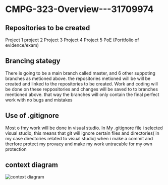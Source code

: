 # CMPG-323-Overview---31709974

## Repositories to be created 
Project 1 
project 2
Project 3
Project 4
Project 5
PoE (Porttfolio of evidence/exam)

## Brancing stategy 
There is going to be a main branch called master, and 6 other suppoting branches as metioned above. the repositories metioned will be will be created and linked to the repositories to be created. Work and coding will be done on these reppositories and changes will be saved to to branches mentioned above. that way the branches will only contain the final perfect work with no bugs and mistakes 

## Use of .gitignore 
Most o fmy work will be done in visual studio. In My .gitignore file i selected visual studio, this means that git will ignore certain files and directories( in my case directories related to visual studio) when i make a commit and therfore protect my provacy and make my work untracable for my own protection

## context diagram
![context diagram](https://user-images.githubusercontent.com/88967133/185223761-d44d0d82-835b-4152-8073-29c94069067e.png)
